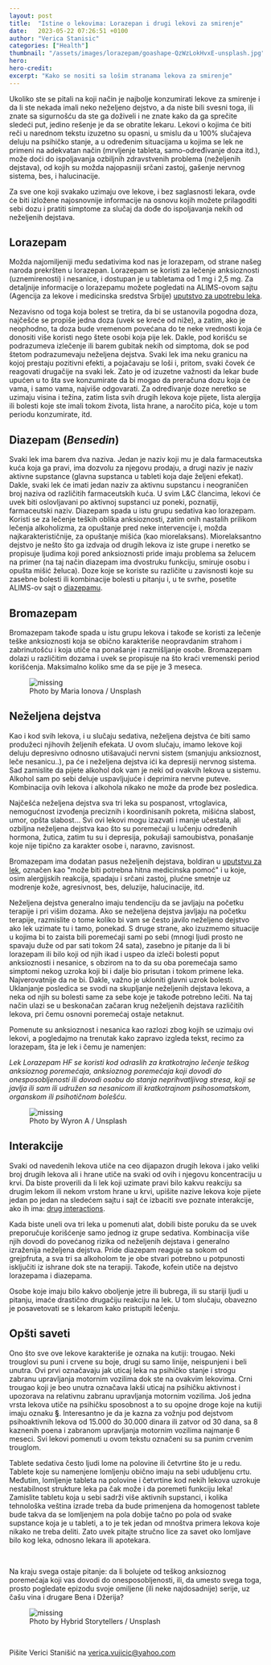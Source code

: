 ```yaml
---
layout: post
title:  "Istine o lekovima: Lorazepan i drugi lekovi za smirenje"
date:   2023-05-22 07:26:51 +0100
author: "Verica Stanisic"
categories: ["Health"]
thumbnail: "/assets/images/lorazepam/goashape-QzWzLokHvxE-unsplash.jpg"
hero: 
hero-credit: 
excerpt: "Kako se nositi sa lošim stranama lekova za smirenje"
---
```

<drop-cap>U</drop-cap>koliko ste se pitali na koji način je najbolje konzumirati lekove za smirenje i da li ste nekada imali neko neželjeno dejstvo, a da niste bili svesni toga, ili znate sa sigurnošću da ste ga doživeli i ne znate kako da ga sprečite sledeći put, jedino rešenje je da se obratite lekaru. Lekovi o kojima će biti reči u narednom tekstu izuzetno su opasni, u smislu da u 100% slučajeva deluju na psihičko stanje, a u određenim situacijama u kojima se lek ne primeni na adekvatan način (mrvljenje tableta, samo-određivanje doza itd.), može doći do ispoljavanja ozbiljnih zdravstvenih problema (neželjenih dejstava), od kojih su možda najopasniji srčani zastoj, gašenje nervnog sistema, bes, i halucinacije.

Za sve one koji svakako uzimaju ove lekove, i bez saglasnosti lekara, ovde će biti izložene najosnovnije informacije na osnovu kojih možete prilagoditi sebi dozu i pratiti simptome za slučaj da dođe do ispoljavanja nekih od neželjenih dejstava.

## Lorazepam

Možda najomiljeniji među sedativima kod nas je lorazepam, od strane našeg naroda prekršten u lorazepan. Lorazepam se koristi za lečenje anksioznosti (uznemirenosti) i nesanice, i dostupan je u tabletama od 1 mg i 2,5 mg. Za detaljnije informacije o lorazepamu možete pogledati na ALIMS-ovom sajtu (Agencija za lekove i medicinska sredstva Srbije) [uputstvo za upotrebu leka](https://www.alims.gov.rs/doc_file/lekovi/pil/515-01-01484-16-001.pdf).

Nezavisno od toga koja bolest se tretira, da bi se ustanovila pogodna doza, najčešće se propiše jedna doza (uvek se kreće od niže), a zatim, ako je neophodno, ta doza bude vremenom povećana do te neke vrednosti koja će donositi više koristi nego štete osobi koja pije lek. Dakle, pod korišću se podrazumeva izlečenje ili barem gubitak nekih od simptoma, dok se pod štetom podrazumevaju neželjena dejstva. Svaki lek ima neku granicu na kojoj prestaju pozitivni efekti, a pojačavaju se loši i, pritom, svaki čovek će reagovati drugačije na svaki lek. Zato je od izuzetne važnosti da lekar bude upućen u to šta sve konzumirate da bi mogao da preračuna dozu koja će vama, i samo vama, najviše odgovarati. Za određivanje doze neretko se uzimaju visina i težina, zatim lista svih drugih lekova koje pijete, lista alergija ili bolesti koje ste imali tokom života, lista hrane, a naročito pića, koje u tom periodu konzumirate, itd.

## Diazepam (<em>Bensedin</em>)

Svaki lek ima barem dva naziva. Jedan je naziv koji mu je dala farmaceutska kuća koja ga pravi, ima dozvolu za njegovu prodaju, a drugi naziv je naziv aktivne supstance (glavna supstanca u tableti koja daje željeni efekat). Dakle, svaki lek će imati jedan naziv za aktivnu supstancu i neograničen broj naziva od različitih farmaceutskih kuća. U svim L&C člancima, lekovi će uvek biti  oslovljavani po aktivnoj supstanci uz poneki, poznatiji, farmaceutski naziv. Diazepam spada u istu grupu sedativa kao lorazepam. Koristi se za lečenje teških oblika anksioznosti, zatim onih nastalih prilikom lečenja alkoholizma, za opuštanje pred neke intervencije i, možda najkarakterističnije, za opuštanje mišića (kao miorelaksans). Miorelaksantno dejstvo je nešto što ga izdvaja od drugih lekova iz iste grupe i neretko se propisuje ljudima koji pored anksioznosti pride imaju problema sa želucem na primer (na taj način diazepam ima dvostruku funkciju, smiruje osobu i opušta mišić želuca). Doze koje se koriste su različite u zavisnosti koje su zasebne bolesti ili kombinacije bolesti u pitanju i, u te svrhe, posetite ALIMS-ov sajt o [diazepamu](https://www.alims.gov.rs/doc_file/lekovi/pil/515-01-02023-18-001.pdf).

## Bromazepam

Bromazepam takođe spada u istu grupu lekova i takođe se koristi za lečenje teške anksioznosti koja se obično karakteriše neopravdanim strahom i zabrinutošću i koja utiče na ponašanje i razmišljanje osobe. Bromazepam dolazi u različitim dozama i uvek se propisuje na što kraći vremenski period korišćenja. Maksimalno koliko sme da se pije je 3 meseca. 

<figure>
    <img src='/assets/images/lorazepam/maria-ionova-pbI58B0ZZt8-unsplash.jpg' alt='missing' />
    <figcaption>Photo by Maria Ionova / Unsplash</figcaption>
</figure>

## Neželjena dejstva

Kao i kod svih lekova, i u slučaju sedativa, neželjena dejstva će biti samo produžeci njihovih željenih efekata. U ovom slučaju, imamo lekove koji deluju depresivno odnosno utišavajući nervni sistem (smanjuju anksioznost, leče nesanicu..), pa će i neželjena dejstva ići ka depresiji nervnog sistema. Sad zamislite da pijete alkohol dok vam je neki od ovakvih lekova u sistemu. Alkohol sam po sebi deluje uspavljujuće i deprimira nervne puteve. Kombinacija ovih lekova i alkohola nikako ne može da prođe bez posledica. 

Najčešća neželjena dejstva sva tri leka su pospanost, vrtoglavica, nemogućnost izvođenja preciznih i koordinisanih pokreta, mišićna slabost, umor, opšta slabost… Svi ovi lekovi mogu izazvati i manje učestala, ali ozbiljna neželjena dejstva kao što su poremećaji u lučenju određenih hormona, žutica, zatim tu su i depresija, pokušaji samoubistva, ponašanje koje nije tipično za karakter osobe i, naravno, zavisnost. 

Bromazepam ima dodatan pasus neželjenih dejstava, boldiran u [uputstvu za lek](https://www.alims.gov.rs/doc_file/lekovi/pil/515-01-01141-14-001.pdf), označen kao "može biti potrebna hitna medicinska pomoć" i u koje, osim alergijskih reakcija, spadaju i srčani zastoj, plućne smetnje uz modrenje kože, agresivnost, bes, deluzije, halucinacije, itd. 

Neželjena dejstva generalno imaju tendenciju da se javljaju na početku terapije i pri višim dozama. Ako se neželjena dejstva javljaju na početku terapije, razmislite o tome koliko bi vam se često javilo neželjeno dejstvo ako lek uzimate tu i tamo, ponekad. S druge strane, ako izuzmemo situacije u kojima bi to zaista bili poremećaji sami po sebi (mnogi ljudi prosto ne spavaju duže od par sati tokom 24 sata), zasebno je pitanje da li bi lorazepam ili bilo koji od njih ikad i uspeo da izleči bolesti poput anksioznosti i nesanice, s obzirom na to da su oba poremećaja samo simptomi nekog uzroka koji bi i dalje bio prisutan i tokom primene leka. Najverovatnije da ne bi. Dakle, važno je ukloniti glavni uzrok bolesti. Uklanjanje posledica se svodi na skupljanje neželjenih dejstava lekova, a neka od njih su bolesti same za sebe koje je takođe potrebno lečiti. Na taj način ulazi se u beskonačan začaran krug neželjenih dejstava različitih lekova, pri čemu osnovni poremećaj ostaje netaknut.

Pomenute su anksioznost i nesanica kao razlozi zbog kojih se uzimaju ovi lekovi, a pogledajmo na trenutak kako zapravo izgleda tekst, recimo za lorazepam, šta je lek i čemu je namenjen:

<em>Lek Lorazepam HF se koristi kod odraslih za kratkotrajno lečenje teškog anksioznog poremećaja, anksioznog poremećaja koji dovodi do onesposobljenosti ili dovodi osobu do stanja neprihvatljivog stresa, koji se javlja ili sam ili udružen sa nesanicom ili kratkotrajnom psihosomatskom, organskom ili psihotičnom bolešću.</em>

<figure>
    <img src='/assets/images/lorazepam/wyron-a-gbDkbFNGPr0-unsplash.jpg' alt='missing' />
    <figcaption>Photo by Wyron A / Unsplash</figcaption>
</figure>

## Interakcije

Svaki od navedenih lekova utiče na ceo dijapazon drugih lekova i jako veliki broj drugih lekova ali i hrane utiče na svaki od ovih i njegovu koncentraciju u krvi. Da biste proverili da li lek koji uzimate pravi bilo kakvu reakciju sa drugim lekom ili nekom vrstom hrane u krvi, upišite nazive lekova koje pijete jedan po jedan na sledećem sajtu i sajt će izbaciti sve poznate interakcije, ako ih ima: [drug interactions](https://www.drugs.com/drug_interactions.html).

Kada biste uneli ova tri leka u pomenuti alat, dobili biste poruku da se uvek preporučuje korišćenje samo jednog iz grupe sedativa. Kombinacija više njih dovodi do povećanog rizika od neželjenih dejstava i generalno izraženija neželjena dejstva. Pride diazepam reaguje sa sokom od grejpfruta, a sva tri sa alkoholom te je obe stvari potrebno u potpunosti isključiti iz ishrane dok ste na terapiji. Takođe, kofein utiče na dejstvo lorazepama i diazepama. 

Osobe koje imaju bilo kakvo oboljenje jetre ili bubrega, ili su stariji ljudi u pitanju, imaće drastično drugačiju reakciju na lek. U tom slučaju, obavezno je posavetovati se s lekarom kako pristupiti lečenju. 

## Opšti saveti

Ono što sve ove lekove karakteriše je oznaka na kutiji: trougao. Neki trouglovi su puni i crvene su boje, drugi su samo linije, neispunjeni i beli unutra. Ovi prvi označavaju jak uticaj leka na psihičko stanje i strogu zabranu upravljanja motornim vozilima dok ste na ovakvim lekovima. Crni trougao koji je beo unutra označava lakši uticaj na psihičku aktivnost i upozorava na relativnu zabranu upravljanja motornim vozilima. Još jedna vrsta lekova utiče na psihičku sposobnost a to su opojne droge koje na kutiji imaju oznaku **§**. Interesantno je da je kazna za vožnju pod dejstvom psihoaktivnih lekova od 15.000 do 30.000 dinara ili zatvor od 30 dana, sa 8 kaznenih poena i zabranom upravljanja motornim vozilima najmanje 6 meseci. Svi lekovi pomenuti u ovom tekstu označeni su sa punim crvenim trouglom.

Tablete sedativa često ljudi lome na polovine ili četvrtine što je u redu. Tablete koje su namenjene lomljenju obično imaju na sebi udubljenu crtu. Međutim, lomljenje tableta na polovine i četvrtine kod nekih lekova uzrokuje nestabilnost strukture leka pa čak može i da poremeti funkciju leka! Zamislite tabletu koja u sebi sadrži više aktivnih supstanci, i kolika tehnološka veština izrade treba da bude primenjena da homogenost tablete bude takva da se lomljenjem na pola dobije tačno po pola od svake supstance koja je u tableti, a to je tek jedan od mnoštva primera lekova koje nikako ne treba deliti. Zato uvek pitajte stručno lice za savet oko lomljave bilo kog leka, odnosno lekara ili apotekara. 

<br>

Na kraju svega ostaje pitanje: da li bolujete od teškog anksioznog poremećaja koji vas dovodi do onesposobljenosti, ili, da umesto svega toga, prosto pogledate epizodu svoje omiljene (ili neke najdosadnije) serije, uz čašu vina i drugare Bena i Džerija?

<figure>
    <img src='/assets/images/lorazepam/hybrid-storytellers-OXgE6O_4ENs-unsplash.jpg' alt='missing' />
    <figcaption>Photo by Hybrid Storytellers / Unsplash</figcaption>
</figure>

<br>

Pišite Verici Stanišić na [verica.vujicic@yahoo.com](mailto:verica.vujicic@yahoo.com)